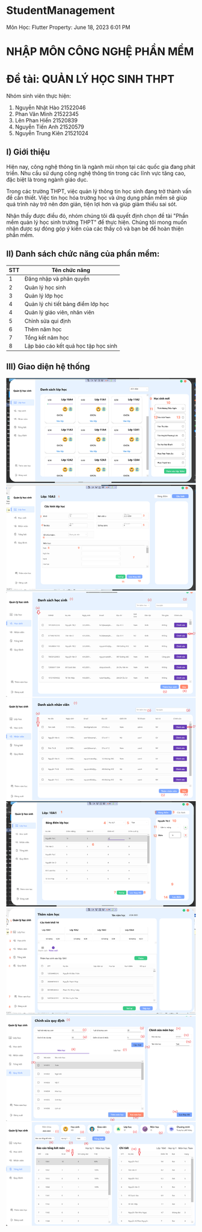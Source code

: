 # StudentManagement

Môn Học: Flutter
Property: June 18, 2023 6:01 PM

# **NHẬP MÔN CÔNG NGHỆ PHẦN MỀM**

# ****Đề tài: QUẢN LÝ HỌC SINH THPT****

Nhóm sinh viên thực hiện:

1. Nguyễn Nhật Hào 21522046
2. Phan Văn Minh 21522345
3. Lên Phan Hiển 21520839
4. Nguyễn Tiến Anh 21520579
5. Nguyễn Trung Kiên 21521024

## I) Giới thiệu

Hiện nay, công nghệ thông tin là ngành mũi nhọn tại các quốc gia đang phát triển. Nhu cầu sử dụng công nghệ thông tin trong các lĩnh vực tăng cao, đặc biệt là trong ngành giáo dục.

Trong các trường THPT, việc quản lý thông tin học sinh đang trở thành vấn đề cần thiết. Việc tin học hóa trường học và ứng dụng phần mềm sẽ giúp quá trình này trở nên đơn giản, tiện lợi hơn và giúp giảm thiểu sai sót.

Nhận thấy được điều đó, nhóm chúng tôi đã quyết định chọn đề tài "Phần mềm quản lý học sinh trường THPT" để thực hiện. Chúng tôi mong muốn nhận được sự đóng góp ý kiến của các thầy cô và bạn bè để hoàn thiện phần mềm.

## II) Danh sách chức năng của phần mềm:

| STT | Tên chức năng                        |
| --- | ------------------------------------ |
| 1   | Đăng nhập và phân quyền              |
| 2   | Quản lý học sinh                     |
| 3   | Quản lý lớp học                      |
| 4   | Quản lý chi tiết bảng điểm lớp học   |
| 4   | Quản lý giáo viên, nhân viên         |
| 5   | Chỉnh sửa qui định                   |
| 6   | Thêm năm học                         |
| 7   | Tổng kết năm học                     |
| 8   | Lập báo cáo kết quả học tập học sinh |

## III) Giao diện hệ thống

![Getting Started](./StudentManagement/Resource/Images/Untitled%201.png)
![Getting Started](./StudentManagement/Resource/Images/Untitled%202.png)
![Getting Started](./StudentManagement/Resource/Images/Untitled%203.png)
![Getting Started](./StudentManagement/Resource/Images/Untitled%204.png)
![Getting Started](./StudentManagement/Resource/Images/Untitled%205.png)
![Getting Started](./StudentManagement/Resource/Images/Untitled%206.png)
![Getting Started](./StudentManagement/Resource/Images/Untitled%207.png)
![Getting Started](./StudentManagement/Resource/Images/Untitled%208.png)
